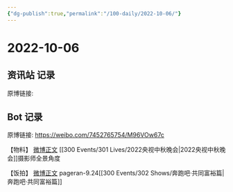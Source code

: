 ```yaml
---
{"dg-publish":true,"permalink":"/100-daily/2022-10-06/"}
---
```



# 2022-10-06

## 资讯站 记录

原博链接:

## Bot 记录

原博链接: https://weibo.com/7452765754/M96VOw67c

【物料】
[微博正文](https://weibo.com/detail/4821499636615024) [[300 Events/301 Lives/2022央视中秋晚会\|2022央视中秋晚会]]摄影师全景角度

【饭拍】
[微博正文](https://weibo.com/detail/4821614677460390) pageran-9.24[[300 Events/302 Shows/奔跑吧·共同富裕篇\|奔跑吧·共同富裕篇]]
